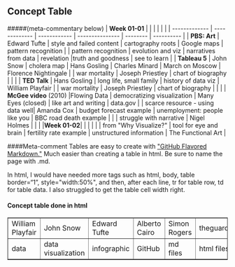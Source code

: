 ## Concept Table
#####(meta-commentary below) 
| **Week 01-01** | | |  |  | |
| ------------- | ------------- | ------------ | --------------- | -------- | ---------- |
| **PBS: Art** | Edward Tufte | style and failed content | cartography roots | Google maps | pattern recognition |
| pattern recognition | evolution and viz | narratives from data | revelation |truth and goodness | see to learn | 
| **Tableau 5** | John Snow | cholera map | Hans Gosling | Charles Minard | March on Moscow | Florence Nightingale |
| war mortality | Joseph Priestley | chart of biography | | |
| **TED Talk** | Hans Gosling | long life, small family | history of data viz | William Playfair |
| war mortality | Joseph Priestley | chart of biography | | |
| **McGee video** (2010) |Flowing Data | democratizing visualization | Many Eyes (closed) | like art and writing | data.gov |
| scarce resource - using data well| Amanda Cox | budget forecast example | unemployment: people like you | BBC road death example | | | struggle with narrative | Nigel Holmes | | |
|**Week 01-02**| | | | |
| from "Why Visualize?" | tool for eye and brain | fertility rate example | unstructured information | The Functional Art |


####Meta-comment
Tables are easy to create with ["GitHub Flavored Markdown."](https://help.github.com/articles/github-flavored-markdown/)
Much easier than creating a table in html. Be sure to name the page with .md. 

In html, I would have needed more tags such as html, body, table border=“1”, style="width:50%", and then, after each line, tr for table row, td for table data. I also struggled to get the table cell width right.

<html>
<body>

<h4>Concept table done in html</h4>

<table border=“1”>
  <tr>
    <td>William Playfair</td>
    <td>John Snow</td>		
    <td>Edward Tufte</td>
    <td>Alberto Cairo</td>
    <td>Simon Rogers</td>		
    <td>theguardian.com/data</td>
    <td>KnowMore</td>
  </tr>
  <tr>
  <td>data</td>
  <td>data visualization</td>
  <td>infographic</td>
  <td>GitHub</td>
  <td>md files</td>
  <td>html files</td>
  <td>pull request</td>
  </tr>
  </table>

</body>
</html>
